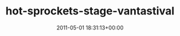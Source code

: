 ---
title:		"hot-sprockets-stage-vantastival"
mediatype:		"upload"
description:		"TBC"
date:		"2011-05-01 18:31:13+00:00"
album:		"music"
filename:		"hot-sprockets-stage-vantastival.md"
series:		""
cl_public_id:		"music/hot-sprockets-stage-vantastival"
cl_version:		1497004848
format:		"tiff"
bytes:		4356456
width:		2174
height:		1440
exposure_mode:		"Manual"
program:		"Manual"
aperture:		"9.0"
focal_length:		"95.0 mm"
iso:		"3200"
shutter_speed:		"1/160"
metering:		"Multi-segment"
flash:		"Off, Did not fire"
white_balance:		"Custom"
colour_temp:		"4250"
has_crop:		"false"
orientation:		"Horizontal (normal)"
camera_model:		"NIKON D7000"
lens_info:		"18-200mm f/3.5-5.6"
artist:		"No artist info"
x_resolution:		"300"
y_resolution:		"300"
---